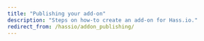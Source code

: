 ```yaml
---
title: "Publishing your add-on"
description: "Steps on how-to create an add-on for Hass.io."
redirect_from: /hassio/addon_publishing/
---
```


<script>
window.location = 'https://developers.home-assistant.io/docs/en/hassio_addon_publishing.html';
</script>